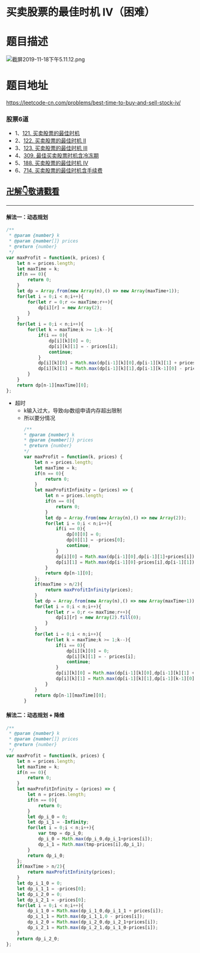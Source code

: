 # 买卖股票的最佳时机 IV（困难）
# 题目描述
![截屏2019-11-18下午5.11.12.png](https://pic.leetcode-cn.com/96670032c481976d7635b1577314a0f70e7cd666fbd28603c3f69bf5ce8ae140-%E6%88%AA%E5%B1%8F2019-11-18%E4%B8%8B%E5%8D%885.11.12.png)
# 题目地址
<https://leetcode-cn.com/problems/best-time-to-buy-and-sell-stock-iv/>
### 股票6道
+ 1、[121. 买卖股票的最佳时机](https://leetcode-cn.com/problems/best-time-to-buy-and-sell-stock/)
+ 2、[122. 买卖股票的最佳时机 II](https://leetcode-cn.com/problems/best-time-to-buy-and-sell-stock-ii/)
+ 3、[123. 买卖股票的最佳时机 III](https://leetcode-cn.com/problems/best-time-to-buy-and-sell-stock-iii/submissions/)
+ 4、[309. 最佳买卖股票时机含冷冻期](https://leetcode-cn.com/problems/best-time-to-buy-and-sell-stock-with-cooldown/submissions/)
+ 5、[188. 买卖股票的最佳时机 IV](https://leetcode-cn.com/problems/best-time-to-buy-and-sell-stock-iv/submissions/)
+ 6、[714. 买卖股票的最佳时机含手续费](https://leetcode-cn.com/problems/best-time-to-buy-and-sell-stock-with-transaction-fee/submissions/)
## [卍解👇敬请戳看](https://github.com/Alex660/Algorithms-and-data-structures/blob/master/demos/best-time-to-buy-and-sell-stock-I%E3%80%81II%E3%80%81III%E3%80%81IV%E3%80%81V%E3%80%81VI.md)
___
#### 解法一：动态规划
```javascript
/**
 * @param {number} k
 * @param {number[]} prices
 * @return {number}
 */
var maxProfit = function(k, prices) {
    let n = prices.length;
    let maxTime = k;
    if(n == 0){
        return 0;
    }
    let dp = Array.from(new Array(n),() => new Array(maxTime+1));
    for(let i = 0;i < n;i++){
        for(let r = 0;r <= maxTime;r++){
            dp[i][r] = new Array(2);
        }
    }
    for(let i = 0;i < n;i++){
        for(let k = maxTime;k >= 1;k--){
            if(i == 0){
                dp[i][k][0] = 0;
                dp[i][k][1] = - prices[i];
                continue;
            }
            dp[i][k][0] = Math.max(dp[i-1][k][0],dp[i-1][k][1] + prices[i]);
            dp[i][k][1] = Math.max(dp[i-1][k][1],dp[i-1][k-1][0] - prices[i]);
        }
    }
    return dp[n-1][maxTime][0];
};
```
+ 超时
  + k输入过大，导致dp数组申请内存超出限制
  + 所以要分情况
    ```javascript
    /**
    * @param {number} k
    * @param {number[]} prices
    * @return {number}
    */
    var maxProfit = function(k, prices) {
        let n = prices.length;
        let maxTime = k;
        if(n == 0){
            return 0;
        }
        let maxProfitInfinity = (prices) => {
            let n = prices.length;
            if(n == 0){
                return 0;
            }
            let dp = Array.from(new Array(n),() => new Array(2));
            for(let i = 0;i < n;i++){
                if(i == 0){
                    dp[0][0] = 0;
                    dp[0][1] = -prices[0];
                    continue;
                }
                dp[i][0] = Math.max(dp[i-1][0],dp[i-1][1]+prices[i]);
                dp[i][1] = Math.max(dp[i-1][0]-prices[i],dp[i-1][1]);
            }
            return dp[n-1][0];
        };
        if(maxTime > n/2){
            return maxProfitInfinity(prices);
        }
        let dp = Array.from(new Array(n),() => new Array(maxTime+1));
        for(let i = 0;i < n;i++){
            for(let r = 0;r <= maxTime;r++){
                dp[i][r] = new Array(2).fill(0);
            }
        }
        for(let i = 0;i < n;i++){
            for(let k = maxTime;k >= 1;k--){
                if(i == 0){
                    dp[i][k][0] = 0;
                    dp[i][k][1] = - prices[i];
                    continue;
                }
                dp[i][k][0] = Math.max(dp[i-1][k][0],dp[i-1][k][1] + prices[i]);
                dp[i][k][1] = Math.max(dp[i-1][k][1],dp[i-1][k-1][0] - prices[i]);
            }
        }
        return dp[n-1][maxTime][0];
    }
    ``` 
#### 解法二：动态规划 + 降维
```javascript
/**
 * @param {number} k
 * @param {number[]} prices
 * @return {number}
 */
var maxProfit = function(k, prices) {
    let n = prices.length;
    let maxTime = k;
    if(n == 0){
        return 0;
    }
    let maxProfitInfinity = (prices) => {
        let n = prices.length;
        if(n == 0){
            return 0;
        }
        let dp_i_0 = 0;
        let dp_i_1 = -Infinity;
        for(let i = 0;i < n;i++){
            var tmp = dp_i_0; 
            dp_i_0 = Math.max(dp_i_0,dp_i_1+prices[i]);
            dp_i_1 = Math.max(tmp-prices[i],dp_i_1);
        }
        return dp_i_0;
    };
    if(maxTime > n/2){
        return maxProfitInfinity(prices);
    }
    let dp_i_1_0 = 0;
    let dp_i_1_1 = -prices[0];
    let dp_i_2_0 = 0;
    let dp_i_2_1 = -prices[0];
    for(let i = 0;i < n;i++){
        dp_i_1_0 = Math.max(dp_i_1_0,dp_i_1_1 + prices[i]);
        dp_i_1_1 = Math.max(dp_i_1_1,0 - prices[i]);
        dp_i_2_0 = Math.max(dp_i_2_0,dp_i_2_1+prices[i]);
        dp_i_2_1 = Math.max(dp_i_2_1,dp_i_1_0-prices[i]);
    }
    return dp_i_2_0;
};
```
